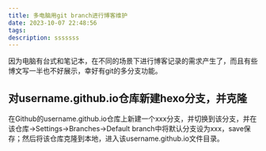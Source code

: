 ```yaml
---
title: 多电脑用git branch进行博客维护
date: 2023-10-07 22:48:56
tags:
description: sssssss
---
```


因为电脑有台式和笔记本，在不同的场景下进行博客记录的需求产生了，而且有些博文写一半也不好展示，幸好有git的多分支功能。

## 对username.github.io仓库新建hexo分支，并克隆

在Github的username.github.io仓库上新建一个xxx分支，并切换到该分支，并在该仓库->Settings->Branches->Default branch中将默认分支设为xxx，save保存；然后将该仓库克隆到本地，进入该username.github.io文件目录。